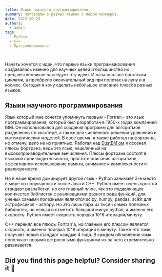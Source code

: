 ```yaml
---
title: Языки научного программирования.
summary: Поговорим о разных языках с парой примеров.
date: 2023-10-23
authors:
  - admin
tags:
  - Python
  - C++
  - Программирование

---
```


Начать хочется с идеи, что первые языки программирования создавались именно для научных целей и большинство их предшественников наследует эту идею. И началось все простыми циклами, а преобрело окончательный вид при полетах на луну и в космос. Сегодня я хочу сделать небольшое описание плюсов разных языков.

## Языки научного программирования


Язык который мне хочется упоминуть первым - Fortran - это язык программирования, который был разработан в 1950-х годах компанией IBM. Он использовался для создания программ для алгоритмов разделенных в кластере, а также для численного решения уравнений и математических моделей.
В свое время, я также работал на фортране, но отмечу, дело не из приятных. Работая над [DustEM'ом](https://www.ias.u-psud.fr/DUSTEM/userguide.html) я осознал плюсы фортрана, ведь это язык, нацеленный на высокопроизводительные вычисления. Плюсы фортрана состоят в  высокой производительности, простоте описания алгоритмов, эффективном использование памяти, внимание к комплексности и реализуемости.

Но в наше время доминирует другой язык - Python занимает 3-е место в мире по популярности после Java и C++. Python имеет очень простой стандарт разработки, но его главный плюс, так это подавляющее количество библиотек с реализациями разного рода функций, для ученых самыми полезными являются scipy, numpy, pandas, scikit для астрофизиков - astropy. Но это лишь пара из тысяч самых полезных библиотек, но нельзя и отметить большой минус python, а именно его скорость. Python имеет скорость порядка 10^6 итераций/минуту.

C++ перенял все плюсы Fortran'a, но главным его плюсом является скорость, а именно порядка 10^8 итераций в минуту. Также это язык, получает новый стандарт каждые 4 года. В каждом обновление язык пополняют новыми встроенными функциями из-за чего стремительно развивается.




## Did you find this page helpful? Consider sharing it 🙌
